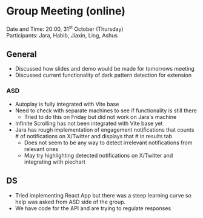 # Group Meeting (online)
Date and Time: 20:00, 31<sup>st</sup> October (Thursday)\
Participants: Jara, Habib, Jiaxin, Ling, Ashus

## General
- Discussed how slides and demo would be made for tomorrows meeting
- Discussed current functionality of dark pattern detection for extension
 ### ASD
- Autoplay is fully integrated with Vite base
- Need to check with separate machines to see if functionality is still there
    - Tried to do this on Friday but did not work on Jara's machine
- Infinite Scrolling has not been integrated with Vite base yet
- Jara has rough implementation of engagement notifications that counts # of notifications on X/Twitter and displays that # in results tab
    - Does not seem to be any way to detect irrelevant notifications from relevant ones
    - May try highlighting detected notifications on X/Twitter and integrating with piechart
## DS
- Tried implementing React App but there was a steep learning curve so help was asked from ASD side of the group.
- We have code for the API and are trying to regulate responses
